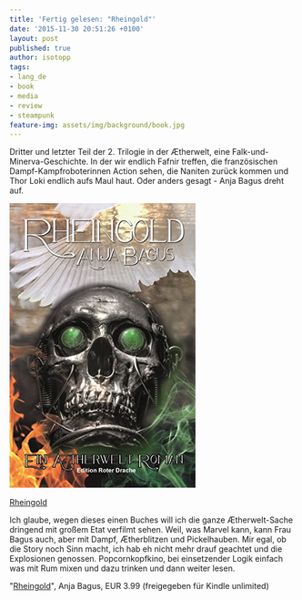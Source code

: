 ```yaml
---
title: 'Fertig gelesen: "Rheingold"'
date: '2015-11-30 20:51:26 +0100'
layout: post
published: true
author: isotopp
tags:
- lang_de
- book
- media
- review
- steampunk
feature-img: assets/img/background/book.jpg
---
```

Dritter und letzter Teil der 2. Trilogie in der Ætherwelt, eine Falk-und-Minerva-Geschichte. In der wir endlich Fafnir treffen, die französischen Dampf-Kampfroboterinnen Action sehen, die Naniten zurück kommen und Thor Loki endlich aufs Maul haut. Oder anders gesagt - Anja Bagus dreht auf.

[![](/uploads/2015/11/rheingold.jpg)](https://www.amazon.de/dp/B015YDJ4GS)

[Rheingold](https://www.amazon.de/dp/B015YDJ4GS)

Ich glaube, wegen dieses einen Buches will ich die ganze Ætherwelt-Sache dringend mit großem Etat verfilmt sehen. Weil, was Marvel kann, kann Frau Bagus auch, aber mit Dampf, Ætherblitzen und Pickelhauben. Mir egal, ob die Story noch Sinn macht, ich hab eh nicht mehr drauf geachtet und die Explosionen genossen. Popcornkopfkino, bei einsetzender Logik einfach was mit Rum mixen und dazu trinken und dann weiter lesen.

"[Rheingold](https://www.amazon.de/dp/B015YDJ4GS)", Anja Bagus, EUR 3.99 (freigegeben für Kindle unlimited)